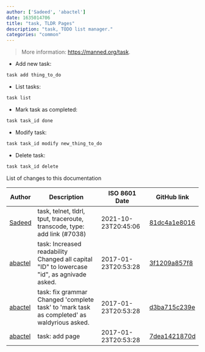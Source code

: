 ```yaml
---
author: ['Sadeed', 'abactel']
date: 1635014706
title: "task, TLDR Pages"
description: "task, TODO list manager."
categories: "common"
---
```

> More information: <https://manned.org/task>.

- Add new task:

```bash
task add thing_to_do
```

- List tasks:

```bash
task list
```

- Mark task as completed:

```bash
task task_id done
```

- Modify task:

```bash
task task_id modify new_thing_to_do
```

- Delete task:

```bash
task task_id delete
```
List of changes to this documentation


Author | Description | ISO 8601 Date | GitHub link
------|-----|-----|-----
[Sadeed](mailto:sadeeedw@gmail.com) | task, telnet, tldrl, tput, traceroute, transcode, type: add link (#7038) | 2021-10-23T20:45:06 | [81dc4a1e8016](https://github.com/tldr-pages/tldr/commit/81dc4a1e8016c5621134ebf80724be7d7d67c56a)
[abactel](mailto:abactel@protonmail.com) | task: Increased readability Changed all capital "ID" to lowercase "id", as agnivade asked. | 2017-01-23T20:53:28 | [3f1209a857f8](https://github.com/tldr-pages/tldr/commit/3f1209a857f88e6915c856c73ad6220aad4dbecf)
[abactel](mailto:abactel@protonmail.com) | task: fix grammar Changed 'complete task' to 'mark task as completed' as waldyrious asked. | 2017-01-23T20:53:28 | [d3ba715c239e](https://github.com/tldr-pages/tldr/commit/d3ba715c239e3968f42b478631aa0f1cc003458b)
[abactel](mailto:abactel@protonmail.com) | task: add page | 2017-01-23T20:53:28 | [7dea1421870d](https://github.com/tldr-pages/tldr/commit/7dea1421870d5e382953fbe49f06f23f90916520)

